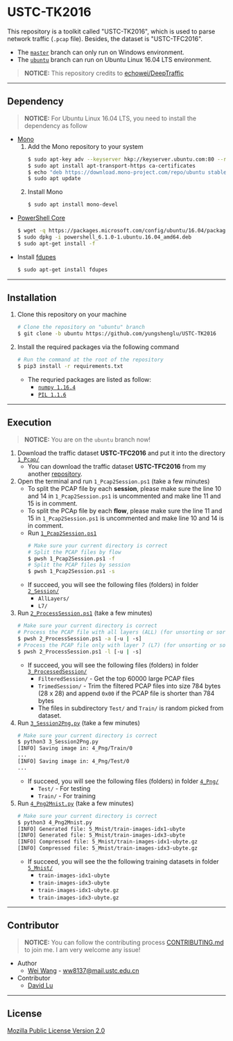 # USTC-TK2016

This repository is a toolkit called "USTC-TK2016", which is used to parse network traffic (`.pcap` file). Besides, the dataset is "USTC-TFC2016".

* The [`master`](https://github.com/yungshenglu/USTC-TK2016/tree/master) branch can only run on Windows environment.
* The [`ubuntu`](https://github.com/yungshenglu/USTC-TK2016/tree/ubuntu) branch can run on Ubuntu Linux 16.04 LTS environment.

> **NOTICE:** This repository credits to [echowei/DeepTraffic](https://github.com/echowei/DeepTraffic)

---
## Dependency

> **NOTICE:** For Ubuntu Linux 16.04 LTS, you need to install the dependency as follow

* [Mono](https://www.mono-project.com/)
    1. Add the Mono repository to your system
        ```bash
        $ sudo apt-key adv --keyserver hkp://keyserver.ubuntu.com:80 --recv-keys 3FA7E0328081BFF6A14DA29AA6A19B38D3D831EF
        $ sudo apt install apt-transport-https ca-certificates
        $ echo "deb https://download.mono-project.com/repo/ubuntu stable-xenial main" | sudo tee /etc/apt/sources.list.d/mono-official-stable.list
        $ sudo apt update
        ```
    2. Install Mono
        ```bash
        $ sudo apt install mono-devel
        ```
* [PowerShell Core](https://docs.microsoft.com/en-us/powershell/scripting/install/installing-powershell-core-on-linux?view=powershell-6)
    ```bash
    $ wget -q https://packages.microsoft.com/config/ubuntu/16.04/packages-microsoft-prod.deb
    $ sudo dpkg -i powershell_6.1.0-1.ubuntu.16.04_amd64.deb
    $ sudo apt-get install -f
    ```
* Install [fdupes](http://manpages.ubuntu.com/manpages/xenial/man1/fdupes.1.html)
    ```bash
    $ sudo apt-get install fdupes
    ```

---
## Installation

1. Clone this repository on your machine
    ```bash
    # Clone the repository on "ubuntu" branch
    $ git clone -b ubuntu https://github.com/yungshenglu/USTC-TK2016
    ```
2. Install the required packages via the following command
    ```bash
    # Run the command at the root of the repository
    $ pip3 install -r requirements.txt
    ```
    * The requried packages are listed as follow:
        * [`numpy 1.16.4`](https://pypi.org/project/numpy/)
        * [`PIL 1.1.6`](https://pypi.org/project/PIL/)

---
## Execution

> **NOTICE:** You are on the `ubuntu` branch now!

1. Download the traffic dataset **USTC-TFC2016** and put it into the directory [`1_Pcap/`](1_Pcap/)
    * You can download the traffic dataset **USTC-TFC2016** from my another [repository](https://github.com/yungshenglu/USTC-TFC2016).
2. Open the terminal and run `1_Pcap2Session.ps1` (take a few minutes)
    * To split the PCAP file by each **session**, please make sure the line 10 and 14 in `1_Pcap2Session.ps1` is uncommented and make line 11 and 15 is in comment.
    * To split the PCAp file by each **flow**, please make sure the line 11 and 15 in `1_Pcap2Session.ps1` is uncommented and make line 10 and 14 is in comment.
    * Run [`1_Pcap2Session.ps1`](1_Pcap2Session.ps1)
        ```bash
        # Make sure your current directory is correct
        # Split the PCAP files by flow
        $ pwsh 1_Pcap2Session.ps1 -f
        # Split the PCAP files by session
        $ pwsh 1_Pcap2Session.ps1 -s
        ```
    * If succeed, you will see the following files (folders) in folder [`2_Session/`](2_Session/)
        * `AllLayers/`
        * `L7/`
3. Run [`2_ProcessSession.ps1`](2_ProcessSession.ps1) (take a few minutes)
    ```bash
    # Make sure your current directory is correct
    # Process the PCAP file with all layers (ALL) (for unsorting or sorting)
    $ pwsh 2_ProcessSession.ps1 -a [-u | -s]
    # Process the PCAP file only with layer 7 (L7) (for unsorting or sorting)
    $ pwsh 2_ProcessSession.ps1 -l [-u | -s]
    ```
    * If succeed, you will see the following files (folders) in folder [`3_ProcessedSession/`](3_ProcessedSession/)
        * `FilteredSession/` - Get the top 60000 large PCAP files
        * `TrimedSession/` - Trim the filtered PCAP files into size 784 bytes (28 x 28) and append `0x00` if the PCAP file is shorter than 784 bytes
        * The files in subdirectory `Test/` and `Train/` is random picked from dataset.
4. Run [`3_Session2Png.py`](3_Session2Png.py) (take a few minutes)
    ```bash
    # Make sure your current directory is correct
    $ python3 3_Session2Png.py
    [INFO] Saving image in: 4_Png/Train/0
    ...
    [INFO] Saving image in: 4_Png/Test/0
    ...
    ```
    * If succeed, you will see the following files (folders) in folder [`4_Png/`](4_Png/)
        * `Test/` - For testing
        * `Train/` - For training
5. Run [`4_Png2Mnist.py`](4_Png2Mnist.py) (take a few minutes)
    ```bash
    # Make sure your current directory is correct
    $ python3 4_Png2Mnist.py
    [INFO] Generated file: 5_Mnist/train-images-idx1-ubyte
    [INFO] Generated file: 5_Mnist/train-images-idx3-ubyte
    [INFO] Compressed file: 5_Mnist/train-images-idx1-ubyte.gz
    [INFO] Compressed file: 5_Mnist/train-images-idx3-ubyte.gz
    ```
    * If succeed, you will see the the following training datasets in folder [`5_Mnist/`](5_Mnist/)
        * `train-images-idx1-ubyte`
        * `train-images-idx3-ubyte`
        * `train-images-idx1-ubyte.gz`
        * `train-images-idx3-ubyte.gz`

---
## Contributor

> **NOTICE:** You can follow the contributing process [CONTRIBUTING.md](CONTRIBUTING.md) to join me. I am very welcome any issue!

* Author
    * [Wei Wang](https://github.com/echowei) - ww8137@mail.ustc.edu.cn
* Contributor
    * [David Lu](https://github.com/yungshenglu)

---
## License

[Mozilla Public License Version 2.0](LICENSE)
